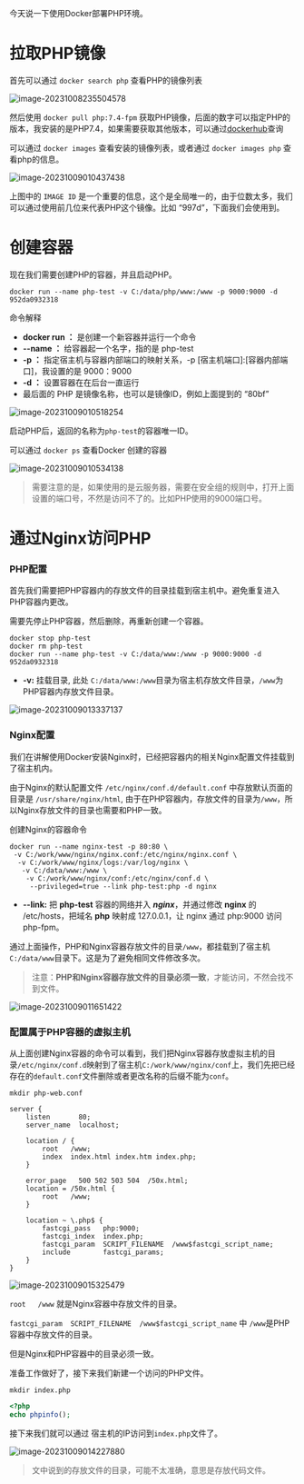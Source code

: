 

今天说一下使用Docker部署PHP环境。

# 拉取PHP镜像

首先可以通过 `docker search php` 查看PHP的镜像列表

![image-20231008235504578](./Docker部署PHP环境.assets/image-20231008235504578.png)

然后使用 `docker pull php:7.4-fpm` 获取PHP镜像，后面的数字可以指定PHP的版本，我安装的是PHP7.4，如果需要获取其他版本，可以通过[dockerhub](https://link.juejin.cn?target=https%3A%2F%2Fhub.docker.com%2F_%2Fphp%3Ftab%3Dtags)查询

可以通过 `docker images` 查看安装的镜像列表，或者通过 `docker images php` 查看php的信息。

![image-20231009010437438](./Docker部署PHP环境.assets/image-20231009010437438.png)

上图中的 `IMAGE ID` 是一个重要的信息，这个是全局唯一的，由于位数太多，我们可以通过使用前几位来代表PHP这个镜像。比如 “997d”，下面我们会使用到。

# 创建容器

现在我们需要创建PHP的容器，并且启动PHP。

```shell
docker run --name php-test -v C:/data/php/www:/www -p 9000:9000 -d 952da0932318
```

命令解释

- **docker run ：** 是创建一个新容器并运行一个命令
- **--name ：** 给容器起一个名字，指的是 php-test
- **-p ：** 指定宿主机与容器内部端口的映射关系，-p [宿主机端口]:[容器内部端口]，我设置的是 9000：9000
- **-d ：** 设置容器在在后台一直运行
- 最后面的 PHP 是镜像名称，也可以是镜像ID，例如上面提到的 “80bf”

![image-20231009010518254](./Docker部署PHP环境.assets/image-20231009010518254.png)

启动PHP后，返回的名称为`php-test`的容器唯一ID。

可以通过 `docker ps` 查看Docker 创建的容器

![image-20231009010534138](./Docker部署PHP环境.assets/image-20231009010534138.png)

> 需要注意的是，如果使用的是云服务器，需要在安全组的规则中，打开上面设置的端口号，不然是访问不了的。比如PHP使用的9000端口号。

# 通过Nginx访问PHP

### PHP配置

首先我们需要把PHP容器内的存放文件的目录挂载到宿主机中。避免重复进入PHP容器内更改。

需要先停止PHP容器，然后删除，再重新创建一个容器。

```shell
docker stop php-test
docker rm php-test
docker run --name php-test -v C:/data/www:/www -p 9000:9000 -d 952da0932318
```

- **-v:**  挂载目录, 此处 `C:/data/www:/www`目录为宿主机存放文件目录，`/www`为PHP容器内存放文件目录。

![image-20231009013337137](./Docker部署PHP环境.assets/image-20231009013337137.png)

### Nginx配置

我们在讲解使用Docker安装Nginx时，已经把容器内的相关Nginx配置文件挂载到了宿主机内。

由于Nginx的默认配置文件 `/etc/nginx/conf.d/default.conf` 中存放默认页面的目录是 `/usr/share/nginx/html`, 由于在PHP容器内，存放文件的目录为`/www`，所以Nginx存放文件的目录也需要和PHP一致。

创建Nginx的容器命令

```shell
docker run --name nginx-test -p 80:80 \
 -v C:/work/www/nginx/nginx.conf:/etc/nginx/nginx.conf \
  -v C:/work/www/nginx/logs:/var/log/nginx \
   -v C:/data/www:/www \
    -v C:/work/www/nginx/conf:/etc/nginx/conf.d \
     --privileged=true --link php-test:php -d nginx 
```

- **--link:**  把 **php-test** 容器的网络并入 ***nginx***，并通过修改 **nginx** 的 /etc/hosts，把域名 **php** 映射成 127.0.0.1，让 nginx 通过 php:9000 访问 php-fpm。

通过上面操作，PHP和Nginx容器存放文件的目录`/www`，都挂载到了宿主机`C:/data/www`目录下。这是为了避免相同文件修改多次。

> 注意：**PHP和Nginx容器存放文件的目录必须一致**，才能访问，不然会找不到文件。

![image-20231009011651422](./Docker部署PHP环境.assets/image-20231009011651422.png)

### 配置属于PHP容器的虚拟主机

从上面创建Nginx容器的命令可以看到，我们把Nginx容器存放虚拟主机的目录`/etc/nginx/conf.d`映射到了宿主机`C:/work/www/nginx/conf`上，我们先把已经存在的`default.conf`文件删除或者更改名称的后缀不能为`conf`。

`mkdir php-web.conf`

```nginx
server {
    listen       80;
    server_name  localhost;

    location / {
        root   /www;
        index  index.html index.htm index.php;
    }

    error_page   500 502 503 504  /50x.html;
    location = /50x.html {
        root   /www;
    }

    location ~ \.php$ {
        fastcgi_pass   php:9000;
        fastcgi_index  index.php;
        fastcgi_param  SCRIPT_FILENAME  /www$fastcgi_script_name;
        include        fastcgi_params;
    }
}
```

![image-20231009015325479](./Docker部署PHP环境.assets/image-20231009015325479.png)

`root   /www` 就是Nginx容器中存放文件的目录。

`fastcgi_param  SCRIPT_FILENAME  /www$fastcgi_script_name` 中 `/www`是PHP容器中存放文件的目录。

但是Nginx和PHP容器中的目录必须一致。

准备工作做好了，接下来我们新建一个访问的PHP文件。

`mkdir index.php`

```php
<?php
echo phpinfo();
```

接下来我们就可以通过 宿主机的IP访问到`index.php`文件了。

![image-20231009014227880](./Docker部署PHP环境.assets/image-20231009014227880.png)

> 文中说到的存放文件的目录，可能不太准确，意思是存放代码文件。